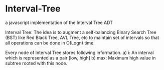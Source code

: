 # Interval-Tree
a javascript implementation of the Interval Tree ADT

Interval Tree: The idea is to augment a self-balancing Binary Search Tree (BST) like Red Black Tree, AVL Tree, etc to maintain set of intervals so that all operations can be done in O(Logn) time.

Every node of Interval Tree stores following information.
a) i: An interval which is represented as a pair [low, high]
b) max: Maximum high value in subtree rooted with this node.
